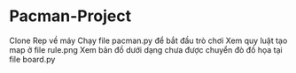 # Pacman-Project
Clone Rep về máy
Chạy file pacman.py để bắt đầu trò chơi
Xem quy luật tạo map ở file rule.png
Xem bản đồ dưới dạng chưa được chuyển đò đồ họa tại file board.py
